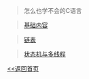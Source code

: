 > 怎么也学不会的C语言

> [基础内容](./../notes/01怎么也学不会的C语言/基础内容/)
  
> [链表](./../notes/01怎么也学不会的C语言/链表/)

> [状态机与多线程](./../notes/01怎么也学不会的C语言/状态机与多线程/)

[<<返回首页](/)
